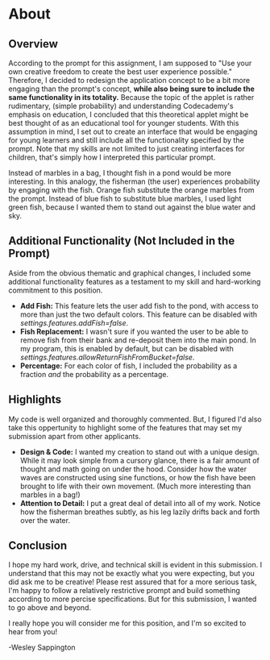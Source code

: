 About
=====

Overview
--------

According to the prompt for this assignment, I am supposed to "Use your own creative freedom to create the best user experience possible." Therefore, I decided to redesign the application concept to be a bit more engaging than the prompt's concept, **while also being sure to include the same functionality in its totality.** Because the topic of the applet is rather rudimentary, (simple probability) and understanding Codecademy's emphasis on education, I concluded that this theoretical applet might be best thought of as an educational tool for younger students. With this assumption in mind, I set out to create an interface that would be engaging for young learners and still include all the functionality specified by the prompt. Note that my skills are not limited to just creating interfaces for children, that's simply how I interpreted this particular prompt.

Instead of marbles in a bag, I thought fish in a pond would be more interesting. In this analogy, the fisherman (the user) experiences probability by engaging with the fish. Orange fish substitute the orange marbles from the prompt. Instead of blue fish to substitute blue marbles, I used light green fish, because I wanted them to stand out against the blue water and sky.

Additional Functionality (Not Included in the Prompt)
-----------------------------------------------------

Aside from the obvious thematic and graphical changes, I included some additional functionality features as a testament to my skill and hard-working commitment to this position.

*   **Add Fish:** This feature lets the user add fish to the pond, with access to more than just the two default colors. This feature can be disabled with _settings.features.addFish=false_.
*   **Fish Replacement:** I wasn't sure if you wanted the user to be able to remove fish from their bank and re-deposit them into the main pond. In my program, this is enabled by default, but can be disabled with _settings.features.allowReturnFishFromBucket=false_.
*   **Percentage:** For each color of fish, I included the probability as a fraction _and_ the probability as a percentage.

Highlights
----------

My code is well organized and thoroughly commented. But, I figured I'd also take this oppertunity to highlight some of the features that may set my submission apart from other applicants.

*   **Design & Code:** I wanted my creation to stand out with a unique design. While it may look simple from a cursory glance, there is a fair amount of thought and math going on under the hood. Consider how the water waves are constructed using sine functions, or how the fish have been brought to life with their own movement. (Much more interesting than marbles in a bag!)
*   **Attention to Detail:** I put a great deal of detail into all of my work. Notice how the fisherman breathes subtly, as his leg lazily drifts back and forth over the water.
    

Conclusion
----------

I hope my hard work, drive, and technical skill is evident in this submission. I understand that this may not be exactly what you were expecting, but you did ask me to be creative! Please rest assured that for a more serious task, I'm happy to follow a relatively restrictive prompt and build something according to more percise specifications. But for this submission, I wanted to go above and beyond.

I really hope you will consider me for this position, and I'm so excited to hear from you!

\-Wesley Sappington
